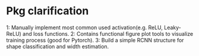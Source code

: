 # Pkg clarification
1: Manually implement most common used activation(e.g. ReLU, Leaky-ReLU) and loss functions.
2: Contains functional figure plot tools to visualize training process (good for Pytorch).
3: Build a simple RCNN structure for shape classification and width estimation.
